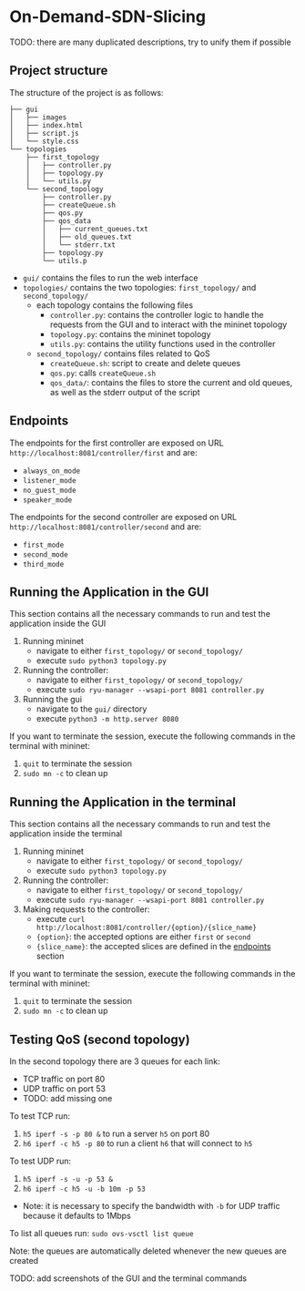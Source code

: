 # On-Demand-SDN-Slicing
TODO: there are many duplicated descriptions, try to unify them if possible

## Project structure
The structure of the project is as follows:
```
├── gui
│   ├── images
│   ├── index.html
│   ├── script.js
│   └── style.css
└── topologies
    ├── first_topology
    │   ├── controller.py
    │   ├── topology.py
    │   └── utils.py
    └── second_topology
        ├── controller.py
        ├── createQueue.sh
        ├── qos.py
        ├── qos_data
        │   ├── current_queues.txt
        │   ├── old_queues.txt
        │   └── stderr.txt
        ├── topology.py
        └── utils.p
```
- `gui/` contains the files to run the web interface
- `topologies/` contains the two topologies: `first_topology/` and `second_topology/`
    - each topology contains the following files
        - `controller.py`: contains the controller logic to handle the requests from the GUI and to interact with the mininet topology
        - `topology.py`: contains the mininet topology
        - `utils.py`: contains the utility functions used in the controller
    - `second_topology/` contains files related to QoS
        - `createQueue.sh`: script to create and delete queues
        - `qos.py`: calls `createQueue.sh`
        - `qos_data/`: contains the files to store the current and old queues, as well as the stderr output of the script

## Endpoints
The endpoints for the first controller are exposed on URL `http://localhost:8081/controller/first` and are:
- `always_on_mode`
- `listener_mode`
- `no_guest_mode`
- `speaker_mode`

The endpoints for the second controller are exposed on URL `http://localhost:8081/controller/second` and are:
- `first_mode`
- `second_mode`
- `third_mode`


## Running the Application in the GUI
This section contains all the necessary commands to run and test the application inside the GUI
1. Running mininet
    - navigate to either `first_topology/` or `second_topology/`
    - execute `sudo python3 topology.py`
2. Running the controller:
    - navigate to either `first_topology/` or `second_topology/`
    - execute `sudo ryu-manager --wsapi-port 8081 controller.py`
3. Running the gui
    - navigate to the `gui/` directory
    - execute `python3 -m http.server 8080`

If you want to terminate the session, execute the following commands in the terminal with mininet:
1. `quit` to terminate the session
2. `sudo mn -c` to clean up

## Running the Application in the terminal
This section contains all the necessary commands to run and test the application inside the terminal
1. Running mininet
    - navigate to either `first_topology/` or `second_topology/`
    - execute `sudo python3 topology.py`
2. Running the controller:
    - navigate to either `first_topology/` or `second_topology/`
    - execute `sudo ryu-manager --wsapi-port 8081 controller.py`
3. Making requests to the controller:
    - execute `curl http://localhost:8081/controller/{option}/{slice_name}`
    - `{option}`: the accepted options are either `first` or `second`
    - `{slice_name}`: the accepted slices are defined in the [endpoints](#endpoints) section

If you want to terminate the session, execute the following commands in the terminal with mininet:
1. `quit` to terminate the session
2. `sudo mn -c` to clean up

## Testing QoS (second topology)

In the second topology there are 3 queues for each link:
- TCP traffic on port 80
- UDP traffic on port 53
- TODO: add missing one

To test TCP run:
1. `h5 iperf -s -p 80 &` to run a server `h5` on port 80
2. `h6 iperf -c h5 -p 80` to run a client `h6` that will connect to `h5`

To test UDP run:
1. `h5 iperf -s -u -p 53 &`
2. `h6 iperf -c h5 -u -b 10m -p 53`
- Note: it is necessary to specify the bandwidth with `-b` for UDP traffic because it defaults to 1Mbps

To list all queues run: `sudo ovs-vsctl list queue`

Note: the queues are automatically deleted whenever the new queues are created

TODO: add screenshots of the GUI and the terminal commands
